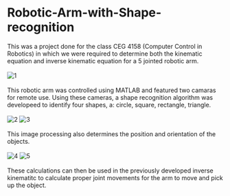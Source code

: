 # Robotic-Arm-with-Shape-recognition
This was a project done for the class CEG 4158 (Computer Control in Robotics) in which we were required to determine both the kinematic equation and inverse kinematic equation for a 5 jointed robotic arm.\
\
![1](https://user-images.githubusercontent.com/66148502/122081028-be9e4d00-cdcc-11eb-8c8d-49e1254a231e.PNG)\
\
This robotic arm was controlled using MATLAB and featured two camaras for remote use. Using these cameras, a shape recognition algorithm was developeed to identify four shapes, a: circle, square, rectangle, triangle.\
\
![2](https://user-images.githubusercontent.com/66148502/122081813-6f0c5100-cdcd-11eb-93f0-a5ef0b75ad1c.PNG)
![3](https://user-images.githubusercontent.com/66148502/122081821-716eab00-cdcd-11eb-8e12-fec0bdbc2c83.PNG)\
\
This image processing also determines the position and orientation of the objects.\
\
![4](https://user-images.githubusercontent.com/66148502/122082034-a3800d00-cdcd-11eb-8d2c-60855a6db538.PNG)
![5](https://user-images.githubusercontent.com/66148502/122082040-a4b13a00-cdcd-11eb-9110-803009638fa5.PNG)\
\
These calculations can then be used in the previously developed inverse kinematitc to calculate proper joint movements for the arm to move and pick up the object.
